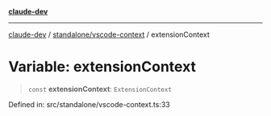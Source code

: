 [**claude-dev**](../../../README.md)

***

[claude-dev](../../../README.md) / [standalone/vscode-context](../README.md) / extensionContext

# Variable: extensionContext

> `const` **extensionContext**: `ExtensionContext`

Defined in: src/standalone/vscode-context.ts:33
